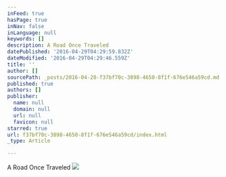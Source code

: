 ```yaml
---
inFeed: true
hasPage: true
inNav: false
inLanguage: null
keywords: []
description: A Road Once Traveled
datePublished: '2016-04-29T04:29:59.832Z'
dateModified: '2016-04-29T04:29:46.559Z'
title: ''
author: []
sourcePath: _posts/2016-04-28-f37bf70c-3898-4650-8f1f-676e546a59cd.md
published: true
authors: []
publisher:
  name: null
  domain: null
  url: null
  favicon: null
starred: true
url: f37bf70c-3898-4650-8f1f-676e546a59cd/index.html
_type: Article

---
```

A Road Once Traveled
![](https://the-grid-user-content.s3-us-west-2.amazonaws.com/633988d2-40b5-4491-9c8f-dd0a7818516d.jpg)